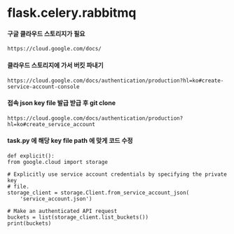 # flask.celery.rabbitmq


#### 구글 클라우드 스토리지가 필요

    https://cloud.google.com/docs/

#### 클라우드 스토리지에 가서 버킷 파내기
    

    https://cloud.google.com/docs/authentication/production?hl=ko#create-service-account-console

    
#### 접속 json key file 발급 받급 후 git clone
    

    https://cloud.google.com/docs/authentication/production?hl=ko#create_service_account

    
    
#### task.py 에 해당 key file path 에 맞게 코드 수정
    
    def explicit():
    from google.cloud import storage

    # Explicitly use service account credentials by specifying the private key
    # file.
    storage_client = storage.Client.from_service_account_json(
        'service_account.json')

    # Make an authenticated API request
    buckets = list(storage_client.list_buckets())
    print(buckets)
        

    

   

